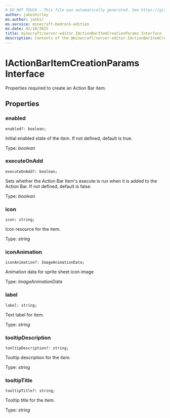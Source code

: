 ```yaml
---
# DO NOT TOUCH — This file was automatically generated. See https://github.com/mojang/minecraftapidocsgenerator to modify descriptions, examples, etc.
author: jakeshirley
ms.author: jashir
ms.service: minecraft-bedrock-edition
ms.date: 02/10/2025
title: minecraft/server-editor.IActionBarItemCreationParams Interface
description: Contents of the @minecraft/server-editor.IActionBarItemCreationParams class.
---
```

# IActionBarItemCreationParams Interface

Properties required to create an Action Bar item.

## Properties

### **enabled**
`enabled?: boolean;`

Initial enabled state of the item. If not defined, default is true.

Type: *boolean*

### **executeOnAdd**
`executeOnAdd?: boolean;`

Sets whether the Action Bar Item's execute is run when it is added to the Action Bar. If not defined, default is false.

Type: *boolean*

### **icon**
`icon: string;`

Icon resource for the item.

Type: *string*

### **iconAnimation**
`iconAnimation?: ImageAnimationData;`

Animation data for sprite sheet icon image

Type: *ImageAnimationData*

### **label**
`label: string;`

Text label for item.

Type: *string*

### **tooltipDescription**
`tooltipDescription?: string;`

Tooltip description for the item.

Type: *string*

### **tooltipTitle**
`tooltipTitle?: string;`

Tooltip title for the item.

Type: *string*
